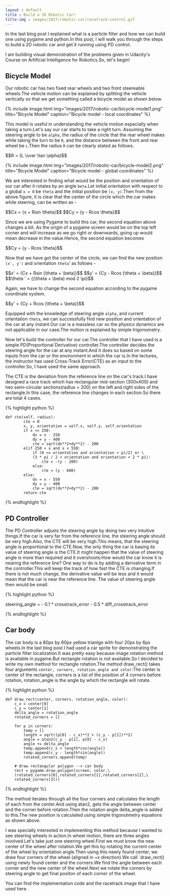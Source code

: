 ```yaml
---
layout : default
title : Build a 2D Robotic Car!
title-img : images/2017/robotic-car/racetrack-control.gif
---
```


In the last blog post I explained what is a particle filter and how we can build one using pygame and python.In this post, I will walk you through the steps to build a 2D robotic car and get it running using PD control.

<!--more-->

I am building visual demonstration of the problems given in Udacity's Course on Artificial Intelligence for Robotics.So, let's begin!

## Bicycle Model

Our robotic car has two fixed rear wheels and two front steereable wheels.The vehicle motion can be explained by splitting the vehicle vertically so that we get something called a bicycle model as shown below.

{% include image.html img="images/2017/robotic-car/bicycle-model1.png" title="Bicycle Model" caption="Bicycle model - local coordinates" %}

This model is useful in understanding the vehicle motion especially when taking a turn.Let's say our car starts to take a right turn. Assuming the steering angle to be `alpha`, the radius of the circle that the rear wheel makes while taking the turn to be `R`, and the distance between the front and rear wheel be `L`.Then the radius `R` can be clearly stated as follows.

<html>
<head>
<script type="text/javascript" async
  src="https://cdnjs.cloudflare.com/ajax/libs/mathjax/2.7.0/MathJax.js?config=TeX-MML-AM_CHTML">
</script>
<head>
<body>
 $$R = {L \over \tan \alpha}$$
</body>
<html>

{% include image.html img="images/2017/robotic-car/bicycle-model2.png" title="Bicycle Model" caption="Bicycle model - global coordinates" %}

We are interested in finding what would be the position and orientation of our car after it rotates by an angle `beta`.Let initial orientation with respect to a global `x = 0` be `theta` and the initial position be `(x, y)`.Then from the above figure, it is clear that the center of the circle which the car makes while steering, can be written as -

<html>
<head>
<script type="text/javascript" async
  src="https://cdnjs.cloudflare.com/ajax/libs/mathjax/2.7.0/MathJax.js?config=TeX-MML-AM_CHTML">
</script>
<head>
<body>
 $$Cx = {x + Rsin \theta}$$
 $$Cy = {y - Rcos \theta}$$
</body>
<html>

Since we are using Pygame to build this car, the second equation above changes a bit. As the origin of a pygame screen would be on the top left corner and will increase as we go right or downwards, going up would mean decrease in the value.Hence, the second equation becomes

<html>
<head>
<script type="text/javascript" async
  src="https://cdnjs.cloudflare.com/ajax/libs/mathjax/2.7.0/MathJax.js?config=TeX-MML-AM_CHTML">
</script>
<head>
<body>
 $$Cy = {y - Rcos \theta}$$
</body>
<html>

Now that we have got the center of the circle, we can find the new position `(x', y')` and orientation `theta`' as follows -

<html>
<head>
<script type="text/javascript" async
  src="https://cdnjs.cloudflare.com/ajax/libs/mathjax/2.7.0/MathJax.js?config=TeX-MML-AM_CHTML">
</script>
<head>
<body>
 $$x' = {Cx + Rsin (\theta + \beta)}$$
 $$y' = {Cy - Rcos (\theta + \beta)}$$
 $$\theta ' = {(\theta + \beta) mod 2 \pi}$$

</body>
<html>

Again, we have to change the second equation according to the pygame coordinate system.

<html>
<head>
<script type="text/javascript" async
  src="https://cdnjs.cloudflare.com/ajax/libs/mathjax/2.7.0/MathJax.js?config=TeX-MML-AM_CHTML">
</script>
<head>
<body>
 $$y' = {Cy + Rcos (\theta + \beta)}$$
</body>
<html>

Equipped with the knowledge of steering angle `alpha`, and current orientation `theta`, we can successfully find new position and orientation of the car at any instant.Our car is a massless car so the physics dynamics are not applicable in our case.The motion is explained by simple trigonometry.

Now let's build the controller for our car.The controller that I have used is a simple PD(Proportional Derivative) controller.The controller decides the steering angle for the car at any instant.And it does so based on some inputs from the car or the environment in which the car is.In the lectures, the instructor has used Cross-Track Error(CTE) as an input to the controller.So, I have used the same approach.

The CTE is the deviation from the reference line on the car's track.I have designed a race track which has rectangular mid-section (300x400) and two semi-circular sections(radius = 200) on the left and right sides of the rectangle.In this case, the reference line changes in each section.So there are total 4 cases.

{% highlight python %}

	def cte(self, radius):
			cte = 0
			x, y, orientation = self.x, self.y, self.orientation
			if x <= 250:
				dx = x - 250
				dy = y - 400
				cte = sqrt(dx**2+dy**2) - 200
			elif 250 < x and x < 550:
				if (0 <= orientation and orientation < pi/2) or \
				(3 * pi / 2 < orientation and orientation < 2 * pi):
					cte = -(y - 200)
				else:
				    cte = (y - 600)
			else:
				dx = x - 550
				dy = y - 400
				cte = sqrt(dx**2+dy**2) - 200
			return cte

{% endhighlight %}


## PD Controller

The PD Controller adjusts the steering angle by doing two very intuitive things.If the car is very far from the reference line, the steering angle should be very high.Also, the CTE will be very high.This means, that the steering angle is proportional to the CTE.Now, the only thing the car is basing its value of steering angle is the CTE.It might happen that the value of steering angle is more than required and it overshoots.How would the car know it is nearing the reference line? One way to do is by adding a derivative term in the controller.This will keep the track of how fast the CTE is changing.If there is not much change, the derivative value will be less and it would mean that the car is near the reference line. The value of steering angle then would be small.

{% highlight python %}

steering_angle = - 0.1 * crosstrack_error - 0.5 * diff_crosstrack_error

{% endhighlight %}

## Car body

The car body is a 80px by 60px yellow trianlge with four 20px by 6px wheels.In the last blog post I had used a car sprite for demonstrating the particle filter localization.It was pretty easy because image rotation method is available in pygame.But rectangle rotation is not available.So I decided to write my own method for rectangle rotation.The method draw_rect() takes four arguments `center, corners, rotation_angle and color`.The center is center of the rectangle, corners is a list of the position of 4 corners before rotation, rotation_angle is the angle by which the rectangle will rotate.

{% highlight python %}

	def draw_rect(center, corners, rotation_angle, color):
		c_x = center[0]
		c_y = center[1]
		delta_angle = rotation_angle
		rotated_corners = []

		for p in corners:
			temp = []
			length = sqrt((p[0] - c_x)**2 + (c_y - p[1])**2)
			angle = atan2(c_y - p[1], p[0] - c_x)
			angle += delta_angle
			temp.append(c_x + length*cos(angle))
			temp.append(c_y - length*sin(angle))
			rotated_corners.append(temp)
		
		# draw rectangular polygon --> car body
		rect = pygame.draw.polygon(screen, color,\
		(rotated_corners[0],rotated_corners[1],rotated_corners[2],\
		rotated_corners[3]))

{% endhighlight %}

The method iterates through all the four corners and calculates the length of each from the center.And using atan2, gets the angle between center and the corner before rotation.Then the rotation angle delta_angle is added to this.The new position is calculated using simple trigonotmetry equations as shown above.

I was specially interested in implementing this method because I wanted to see steering wheels in action.In wheel motion, there are three angles involved.Let's take just one steering wheel.First we must know the new center of the wheel after rotation.We get this by rotating the current center of the wheel by orientation angle.Then using this newly found center, we draw four corners of the wheel (aligned in +x direction).We call `draw_rect() using newly found center and the corners.We find the angle between each corner and the new center of the wheel.Next we rotate the corners by steering angle to get final positon of each corner of the wheel.

You can find the implementation code and the racetrack image that I have used here.